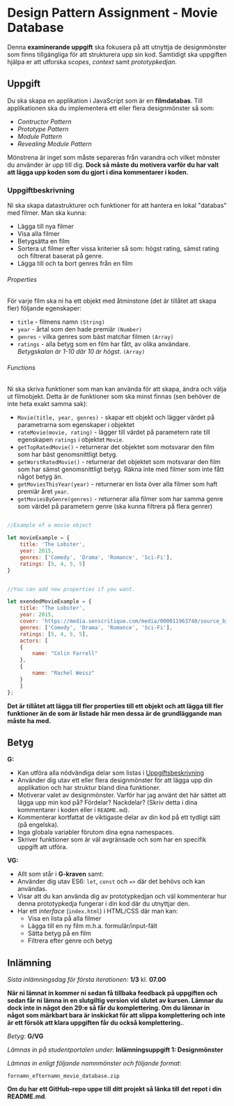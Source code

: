# Design Pattern Assignment - Movie Database

Denna __examinerande uppgift__ ska fokusera på att utnyttja de designmönster som finns tillgängliga för att strukturera upp sin kod. Samtidigt ska uppgiften hjälpa er att utforska _scopes_, _context_ samt _prototypkedjan_.

## Uppgift

Du ska skapa en applikation i JavaScript som är en **filmdatabas**. Till applikationen ska du implementera ett eller flera designmönster så som:

* _Contructor Pattern_
* _Prototype Pattern_
* _Module Pattern_
* _Revealing Module Pattern_

Mönstrena är inget som måste separeras från varandra och vilket mönster du använder är upp till dig. __Dock så måste du motivera varför du har valt att lägga upp koden som du gjort i dina kommentarer i koden.__

### Uppgiftbeskrivning

Ni ska skapa datastrukturer och funktioner för att hantera en lokal "databas" med filmer. Man ska kunna:

* Lägga till nya filmer
* Visa alla filmer
* Betygsätta en film
* Sortera ut filmer efter vissa kriterier så som: högst rating, sämst rating och filtrerat baserat på genre.
* Lägga till och ta bort genres från en film


###### Properties

För varje film ska ni ha ett objekt med åtminstone (det är tillåtet att skapa fler) följande egenskaper:

* `title` - filmens namn `(String)`
* `year` - årtal som den hade premiär `(Number)`
* `genres` - vilka genres som bäst matchar filmen `(Array)`
* `ratings` - alla betyg som en film har fått, av olika användare. _Betygskalan är 1-10 där 10 är högst_. `(Array)`

###### Functions

Ni ska skriva funktioner som man kan använda för att skapa, ändra och välja ut filmobjekt. Detta är de funktioner som ska minst finnas (sen behöver de inte heta exakt samma sak):

* `Movie(title, year, genres)` - skapar ett objekt och lägger värdet på parametrarna som egenskaper i objektet
* `rateMovie(movie, rating)` - lägger till värdet på parametern rate till egenskapen `ratings` i objektet `Movie`.
* `getTopRatedMovie()` - returnerar det objektet som motsvarar den film som har bäst genomsnittligt betyg.
* `getWorstRatedMovie()` - returnerar det objektet som motsvarar den film som har sämst genomsnittligt betyg. Räkna inte med filmer som inte fått något betyg än.
* `getMoviesThisYear(year)` - returnerar en lista över alla filmer som haft premiär året `year`.
* `getMoviesByGenre(genres)` - returnerar alla filmer som har samma genre som värdet på parametern genre (ska kunna filtrera på flera genrer)


```javascript

//Example of a movie object

let movieExample = {
    title: 'The Lobster',
    year: 2015,
    genres: ['Comedy', 'Drama', 'Romance', 'Sci-Fi'],
    ratings: [5, 4, 5, 5]
}


//You can add new properties if you want.

let exendedMovieExample = {
    title: 'The Lobster',
    year: 2015,
    cover: 'https://media.senscritique.com/media/000011963740/source_big/The_Lobster.jpg',
    genres: ['Comedy', 'Drama', 'Romance', 'Sci-Fi'],
    ratings: [5, 4, 5, 5],
    actors: [
    {
        name: "Colin Farrell"
    },
    {
        name: "Rachel Weisz"
    }
    ]
};

```

__Det är tillåtet att lägga till fler properties till ett objekt och att lägga till fler funktioner än de som är listade här men dessa är de grundläggande man måste ha med.__

## Betyg

__G:__

* Kan utföra alla nödvändiga delar som listas i [Uppgiftsbeskrivning](#uppgiftsbeskrivning)
* Använder dig utav ett eller flera designmönster för att lägga upp din applikation och har struktur bland dina funktioner.
* Motiverar valet av designmönster. Varför har jag använt det här sättet att lägga upp min kod på? Fördelar? Nackdelar? (Skriv detta i dina kommentarer i koden eller i `README.md`).
* Kommenterar kortfattat de viktigaste delar av din kod på ett tydligt sätt (på engelska).
* Inga globala variabler förutom dina egna namespaces.
* Skriver funktioner som är väl avgränsade och som har en specifik uppgift att utföra. 

__VG:__

* Allt som står i __G-kraven__ samt: 
* Använder dig utav ES6: `let`, `const` och `=>` där det behövs och kan användas.
* Visar att du kan använda dig av prototypkedjan och väl kommenterar hur denna prototypkedja fungerar i din kod där du utnyttjar den.
* Har ett _interface_ (`index.html`) i HTML/CSS där man kan:
    - Visa en lista på alla filmer
    - Lägga till en ny film m.h.a. formulär/input-fält
    - Sätta betyg på en film
    - Filtrera efter genre och betyg

## Inlämning

_Sista inlämningsdag för första iterationen_: **1/3** kl. **07.00**

**När ni lämnat in kommer ni sedan få tillbaka feedback på uppgiften och sedan får ni lämna in en slutgiltig version vid slutet av kursen. Lämnar du dock inte in något den 29:e så får du komplettering. Om du lämnar in något som märkbart bara är inskickat för att slippa komplettering och inte är ett försök att klara uppgiften får du också komplettering.**.

_Betyg_: **G/VG**

_Lämnas in på studentportalen under_: **Inlämningsuppgift 1: Designmönster**

_Lämnas in enligt följande namnmönster och följande format_:

`fornamn_efternamn_movie_database.zip`

**Om du har ett GitHub-repo uppe till ditt projekt så länka till det repot i din README.md**.

